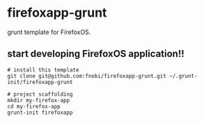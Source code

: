 firefoxapp-grunt
================

grunt template for FirefoxOS.


## start developing FirefoxOS application!!

```
# install this template
git clone git@github.com:fnobi/firefoxapp-grunt.git ~/.grunt-init/firefoxapp-grunt

# project scaffolding
mkdir my-firefox-app
cd my-firefox-app
grunt-init firefoxapp
```
